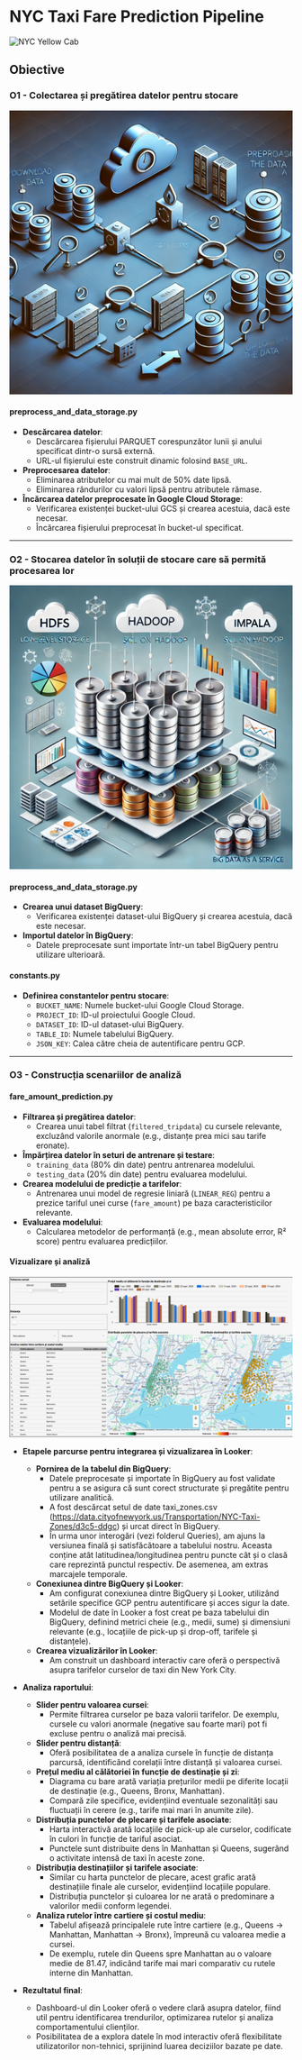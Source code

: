 # NYC Taxi Fare Prediction Pipeline

![NYC Yellow Cab](images/ny_yellow_cab.jpg)

## Obiective

### O1 - Colectarea și pregătirea datelor pentru stocare

![Colectarea și pregătirea datelor](images/colectare.webp)

#### preprocess_and_data_storage.py
- **Descărcarea datelor**:
  - Descărcarea fișierului PARQUET corespunzător lunii și anului specificat dintr-o sursă externă.
  - URL-ul fișierului este construit dinamic folosind `BASE_URL`.
- **Preprocesarea datelor**:
  - Eliminarea atributelor cu mai mult de 50% date lipsă.
  - Eliminarea rândurilor cu valori lipsă pentru atributele rămase.
- **Încărcarea datelor preprocesate în Google Cloud Storage**:
  - Verificarea existenței bucket-ului GCS și crearea acestuia, dacă este necesar.
  - Încărcarea fișierului preprocesat în bucket-ul specificat.

---

### O2 - Stocarea datelor în soluții de stocare care să permită procesarea lor

![Stocarea datelor](images/stocare.webp)

#### preprocess_and_data_storage.py
- **Crearea unui dataset BigQuery**:
  - Verificarea existenței dataset-ului BigQuery și crearea acestuia, dacă este necesar.
- **Importul datelor în BigQuery**:
  - Datele preprocesate sunt importate într-un tabel BigQuery pentru utilizare ulterioară.

#### constants.py
- **Definirea constantelor pentru stocare**:
  - `BUCKET_NAME`: Numele bucket-ului Google Cloud Storage.
  - `PROJECT_ID`: ID-ul proiectului Google Cloud.
  - `DATASET_ID`: ID-ul dataset-ului BigQuery.
  - `TABLE_ID`: Numele tabelului BigQuery.
  - `JSON_KEY`: Calea către cheia de autentificare pentru GCP.

---

### O3 - Construcția scenariilor de analiză

#### fare_amount_prediction.py
- **Filtrarea și pregătirea datelor**:
  - Crearea unui tabel filtrat (`filtered_tripdata`) cu cursele relevante, excluzând valorile anormale (e.g., distanțe prea mici sau tarife eronate).
- **Împărțirea datelor în seturi de antrenare și testare**:
  - `training_data` (80% din date) pentru antrenarea modelului.
  - `testing_data` (20% din date) pentru evaluarea modelului.
- **Crearea modelului de predicție a tarifelor**:
  - Antrenarea unui model de regresie liniară (`LINEAR_REG`) pentru a prezice tariful unei curse (`fare_amount`) pe baza caracteristicilor relevante.
- **Evaluarea modelului**:
  - Calcularea metodelor de performanță (e.g., mean absolute error, R² score) pentru evaluarea predicțiilor.

#### Vizualizare și analiză

![Raport Looker](images/Raport_Looker.png)

- **Etapele parcurse pentru integrarea și vizualizarea în Looker**:
  - **Pornirea de la tabelul din BigQuery**:
    - Datele preprocesate și importate în BigQuery au fost validate pentru a se asigura că sunt corect structurate și pregătite pentru utilizare analitică.
    - A fost descărcat setul de date taxi_zones.csv (https://data.cityofnewyork.us/Transportation/NYC-Taxi-Zones/d3c5-ddgc) și urcat direct în BigQuery.
    - În urma unor interogări (vezi folderul Queries), am ajuns la versiunea finală și satisfăcătoare a tabelului nostru. Aceasta conține atât latitudinea/longitudinea pentru puncte cât și o clasă care reprezintă punctul respectiv. De asemenea, am extras marcajele temporale.
  - **Conexiunea dintre BigQuery și Looker**:
    - Am configurat conexiunea dintre BigQuery și Looker, utilizând setările specifice GCP pentru autentificare și acces sigur la date.
    - Modelul de date în Looker a fost creat pe baza tabelului din BigQuery, definind metrici cheie (e.g., medii, sume) și dimensiuni relevante (e.g., locațiile de pick-up și drop-off, tarifele și distanțele).
  - **Crearea vizualizărilor în Looker**:
    - Am construit un dashboard interactiv care oferă o perspectivă asupra tarifelor curselor de taxi din New York City.

- **Analiza raportului**:
  - **Slider pentru valoarea cursei**:
    - Permite filtrarea curselor pe baza valorii tarifelor. De exemplu, cursele cu valori anormale (negative sau foarte mari) pot fi excluse pentru o analiză mai precisă.
  - **Slider pentru distanță**:
    - Oferă posibilitatea de a analiza cursele în funcție de distanța parcursă, identificând corelații între distanță și valoarea cursei.
  - **Prețul mediu al călătoriei în funcție de destinație și zi**:
    - Diagrama cu bare arată variația prețurilor medii pe diferite locații de destinație (e.g., Queens, Bronx, Manhattan). 
    - Compară zile specifice, evidențiind eventuale sezonalități sau fluctuații în cerere (e.g., tarife mai mari în anumite zile).
  - **Distribuția punctelor de plecare și tarifele asociate**:
    - Harta interactivă arată locațiile de pick-up ale curselor, codificate în culori în funcție de tariful asociat.
    - Punctele sunt distribuite dens în Manhattan și Queens, sugerând o activitate intensă de taxi în aceste zone.
  - **Distribuția destinațiilor și tarifele asociate**:
    - Similar cu harta punctelor de plecare, acest grafic arată destinațiile finale ale curselor, evidențiind locațiile populare.
    - Distribuția punctelor și culoarea lor ne arată o predominare a valorilor medii conform legendei.
  - **Analiza rutelor între cartiere și costul mediu**:
    - Tabelul afișează principalele rute între cartiere (e.g., Queens → Manhattan, Manhattan → Bronx), împreună cu valoarea medie a cursei.
    - De exemplu, rutele din Queens spre Manhattan au o valoare medie de 81.47, indicând tarife mai mari comparativ cu rutele interne din Manhattan.

- **Rezultatul final**:
  - Dashboard-ul din Looker oferă o vedere clară asupra datelor, fiind util pentru identificarea trendurilor, optimizarea rutelor și analiza comportamentului clienților.
  - Posibilitatea de a explora datele în mod interactiv oferă flexibilitate utilizatorilor non-tehnici, sprijinind luarea deciziilor bazate pe date.

